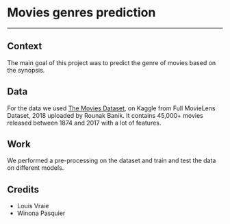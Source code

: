 # Movies genres prediction

---

## Context

The main goal of this project was to predict the genre of movies based on the synopsis. 

## Data

For the data we used [The Movies Dataset](https://www.kaggle.com/datasets/rounakbanik/the-movies-dataset?select=movies_metadata.csv), on Kaggle from Full MovieLens Dataset, 2018 uploaded by Rounak Banik.
It contains 45,000+ movies released between 1874 and 2017 with a lot of features.

## Work

We performed a pre-processing on the dataset and train and test the data on different models.

## Credits

- Louis Vraie
- Winona Pasquier